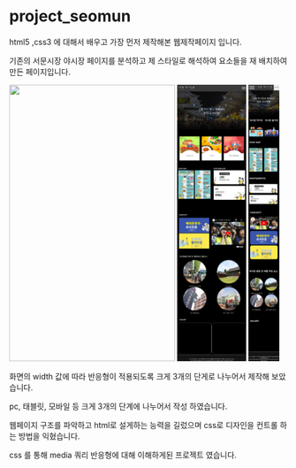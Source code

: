 # project_seomun


html5 ,css3 에 대해서 배우고 가장 먼저 제작해본 웹제작페이지 입니다. 

기존의 서문시장 야시장 페이지를 분석하고 제 스타일로 해석하여 요소들을 재 배치하여 만든 페이지입니다.

<div>

<img src='https://github.com/dyllan-Lee/project_seomun/blob/main/main1.png' width = 300 height = 500>
<img src='https://github.com/dyllan-Lee/project_seomun/blob/main/main-tablet.png' height = 500 >
<img src='https://github.com/dyllan-Lee/project_seomun/blob/main/main-mobile.png' height = 500 >

  
 </div> 

화면의 width 값에 따라 반응형이 적용되도록 크게 3개의 단게로 나누어서 제작해 보았습니다.

pc, 태블릿, 모바일 등 크게 3개의 단계에 나누어서 작성 하였습니다.

웹페이지 구조를 파악하고 html로 설게하는 능력을 길렀으며 css로 디자인을 컨트롤 하는 방법을 익혔습니다.



css 를 통해 media 쿼리 반응형에 대해 이해하게된 프로젝트 였습니다.


